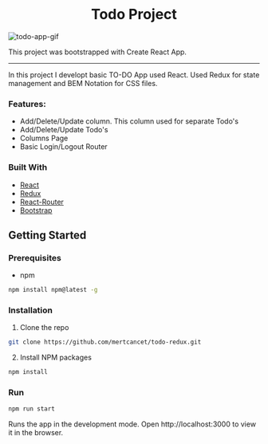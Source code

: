 <!-- PROJECT LOGO -->
<br />
<p align="center">

  <h1 align="center">Todo Project</h1>


</p>

![todo-app-gif](https://user-images.githubusercontent.com/61883804/95664375-f115ed00-0b4f-11eb-9b59-a815f28d7b90.gif)

This project was bootstrapped with Create React App.
<hr/>
In this project I developt basic TO-DO App used React. Used Redux for state management and BEM Notation for CSS files.

### Features:

- Add/Delete/Update column. This column used for separate Todo's
- Add/Delete/Update Todo's
- Columns Page
- Basic Login/Logout Router

### Built With

- [React](https://en.reactjs.org/)
- [Redux](https://redux.js.org/)
- [React-Router](https://reactrouter.com/)
- [Bootstrap](https://getbootstrap.com)

<!-- GETTING STARTED -->

## Getting Started

### Prerequisites

- npm

```sh
npm install npm@latest -g
```

### Installation

1. Clone the repo

```sh
git clone https://github.com/mertcancet/todo-redux.git
```

2. Install NPM packages

```sh
npm install
```

### Run

```sh
npm run start
```

Runs the app in the development mode.
Open http://localhost:3000 to view it in the browser.
